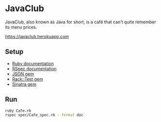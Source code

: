 # JavaClub

JavaClub, also known as Java for short, is a café that can't quite remember its menu prices.

<https://javaclub.herokuapp.com>

## Setup

* [Ruby documentation](https://www.ruby-lang.org/en/documentation/)
* [RSpec documentation](http://rspec.info/documentation/)
* [JSON gem](https://rubygems.org/gems/json/)
* [Rack::Test gem](https://rubygems.org/gems/rack-test)
* [Sinatra gem](https://rubygems.org/gems/sinatra)

## Run

```bash
ruby Cafe.rb
rspec spec/Cafe_spec.rb --format doc
```
